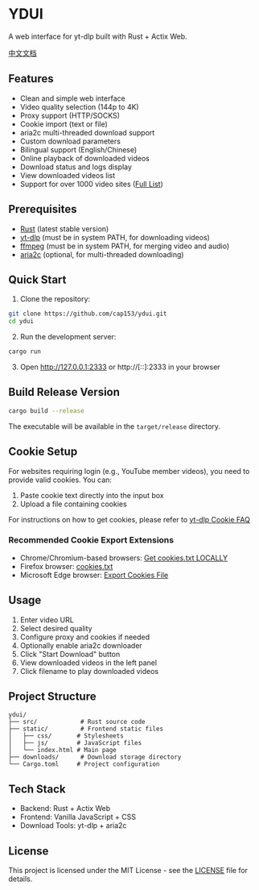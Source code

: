# YDUI

A web interface for yt-dlp built with Rust + Actix Web.

[中文文档](README_zh.md)

## Features

- Clean and simple web interface
- Video quality selection (144p to 4K)
- Proxy support (HTTP/SOCKS)
- Cookie import (text or file)
- aria2c multi-threaded download support
- Custom download parameters
- Bilingual support (English/Chinese)
- Online playback of downloaded videos
- Download status and logs display
- View downloaded videos list
- Support for over 1000 video sites ([Full List](https://github.com/yt-dlp/yt-dlp/blob/master/supportedsites.md))

## Prerequisites

- [Rust](https://www.rust-lang.org/tools/install) (latest stable version)
- [yt-dlp](https://github.com/yt-dlp/yt-dlp) (must be in system PATH, for downloading videos)
- [ffmpeg](https://www.ffmpeg.org/download.html) (must be in system PATH, for merging video and audio)
- [aria2c](https://github.com/aria2/aria2) (optional, for multi-threaded downloading)

## Quick Start

1. Clone the repository:

```bash
git clone https://github.com/cap153/ydui.git
cd ydui
```

2. Run the development server:

```bash
cargo run
```

3. Open http://127.0.0.1:2333 or http://[::]:2333 in your browser

## Build Release Version

```bash
cargo build --release
```

The executable will be available in the `target/release` directory.

## Cookie Setup

For websites requiring login (e.g., YouTube member videos), you need to provide valid cookies. You can:

1. Paste cookie text directly into the input box
2. Upload a file containing cookies

For instructions on how to get cookies, please refer to [yt-dlp Cookie FAQ](https://github.com/yt-dlp/yt-dlp/wiki/FAQ#how-do-i-pass-cookies-to-yt-dlp)

### Recommended Cookie Export Extensions

- Chrome/Chromium-based browsers: [Get cookies.txt LOCALLY](https://chrome.google.com/webstore/detail/get-cookiestxt-locally/cclelndahbckbenkjhflpdbgdldlbecc)
- Firefox browser: [cookies.txt](https://addons.mozilla.org/zh-CN/firefox/addon/cookies-txt/)
- Microsoft Edge browser: [Export Cookies File](https://microsoftedge.microsoft.com/addons/detail/export-cookies-file/hbglikhfdcfhdfikmocdflffaecbnedo)

## Usage

1. Enter video URL
2. Select desired quality
3. Configure proxy and cookies if needed
4. Optionally enable aria2c downloader
5. Click "Start Download" button
6. View downloaded videos in the left panel
7. Click filename to play downloaded videos

## Project Structure

```
ydui/
├── src/            # Rust source code
├── static/         # Frontend static files
│   ├── css/       # Stylesheets
│   ├── js/        # JavaScript files
│   └── index.html # Main page
├── downloads/      # Download storage directory
└── Cargo.toml     # Project configuration
```

## Tech Stack

- Backend: Rust + Actix Web
- Frontend: Vanilla JavaScript + CSS
- Download Tools: yt-dlp + aria2c

## License

This project is licensed under the MIT License - see the [LICENSE](LICENSE) file for details.
